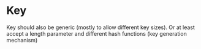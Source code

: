 # Key

Key should also be generic (mostly to allow different key sizes). Or at least accept a length parameter and different hash functions (key generation mechanism)